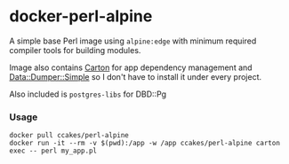 # docker-perl-alpine

A simple base Perl image using `alpine:edge` with minimum required compiler tools for building modules.

Image also contains [Carton](http://metacpan.org/pod/Carton) for app dependency management and [Data::Dumper::Simple](http://metacpan.org/pod/Data::Dumper::Simple) so I don't have to install it under every project.

Also included is `postgres-libs` for DBD::Pg

### Usage

```
docker pull ccakes/perl-alpine
docker run -it --rm -v $(pwd):/app -w /app ccakes/perl-alpine carton exec -- perl my_app.pl
```
